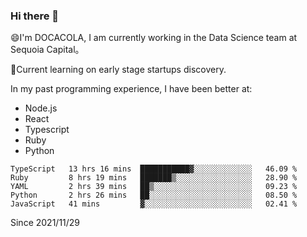 ### Hi there 👋

<!--
**fengliu222/fengliu222** is a ✨ _special_ ✨ repository because its `README.md` (this file) appears on your GitHub profile.

Here are some ideas to get you started:

- 🔭 I’m currently working on ...
- 🌱 I’m currently learning ...
- 👯 I’m looking to collaborate on ...
- 🤔 I’m looking for help with ...
- 💬 Ask me about ...
- 📫 How to reach me: ...
- 😄 Pronouns: ...
- ⚡ Fun fact: ...
-->

😄I'm DOCACOLA, I am currently working in the Data Science team at Sequoia Capital。

🌱Current learning on early stage startups discovery.

In my past programming experience, I have been better at:
- Node.js
- React
- Typescript
- Ruby
- Python



<!--START_SECTION:waka-->
```text
TypeScript   13 hrs 16 mins  ███████████▓░░░░░░░░░░░░░   46.09 % 
Ruby         8 hrs 19 mins   ███████▒░░░░░░░░░░░░░░░░░   28.90 % 
YAML         2 hrs 39 mins   ██▒░░░░░░░░░░░░░░░░░░░░░░   09.23 % 
Python       2 hrs 26 mins   ██░░░░░░░░░░░░░░░░░░░░░░░   08.50 % 
JavaScript   41 mins         ▓░░░░░░░░░░░░░░░░░░░░░░░░   02.41 % 
```
<!--END_SECTION:waka-->
Since 2021/11/29
